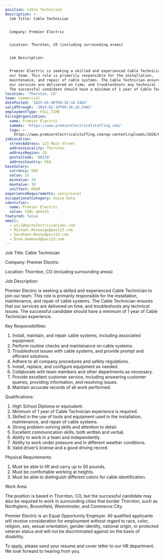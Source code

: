```yaml
---
position: Cable Technician
description: >-
  Job Title: Cable Technician


  Company: Premier Electric


  Location: Thornton, CO (including surrounding areas)


  Job Description:


  Premier Electric is seeking a skilled and experienced Cable Technician to join
  our team. This role is primarily responsible for the installation,
  maintenance, and repair of cable systems. The Cable Technician ensures that
  our services are delivered on time, and troubleshoots any technical issues.
  The successful candidate should have a minimum of 1 year of Cable Technici...
location: 'Thornton, CO'
team: Commercial
datePosted: '2025-01-06T09:36:16.548Z'
validThrough: '2025-02-19T09:36:16.548Z'
employmentType: FULL_TIME
hiringOrganization:
  name: Premier Electric
  sameAs: 'https://www.premierelectricalstaffing.com/'
  logo: >-
    https://www.premierelectricalstaffing.com/wp-content/uploads/2020/05/Premier-Electrical-Staffing-logo.png
jobLocation:
  streetAddress: 123 Main Street
  addressLocality: Thornton
  addressRegion: CO
  postalCode: '80229'
  addressCountry: USA
baseSalary:
  currency: USD
  value: 25
  minValue: 20
  maxValue: 30
  unitText: HOUR
experienceRequirements: seniorLevel
occupationalCategory: Voice Data
identifier:
  name: Premier Electric
  value: CABL-qkde1h
featured: false
email:
  - will@bestelectricianjobs.com
  - Michael.Mckeaige@pes123.com
  - Sarahann.Moody@pes123.com
  - Drew.Hammond@pes123.com
---
```




Job Title: Cable Technician

Company: Premier Electric

Location: Thornton, CO (including surrounding areas)

Job Description:

Premier Electric is seeking a skilled and experienced Cable Technician to join our team. This role is primarily responsible for the installation, maintenance, and repair of cable systems. The Cable Technician ensures that our services are delivered on time, and troubleshoots any technical issues. The successful candidate should have a minimum of 1 year of Cable Technician experience.

Key Responsibilities:

1. Install, maintain, and repair cable systems, including associated equipment.
2. Perform routine checks and maintenance on cable systems.
3. Troubleshoot issues with cable systems, and provide prompt and efficient solutions.
4. Adhere to all company procedures and safety regulations.
5. Install, replace, and configure equipment as needed.
6. Collaborate with team members and other departments as necessary.
7. Provide excellent customer service, including answering customer queries, providing information, and resolving issues.
8. Maintain accurate records of all work performed.

Qualifications:

1. High School Diploma or equivalent.
2. Minimum of 1 year of Cable Technician experience is required.
3. Skilled in the use of tools and equipment used in the installation, maintenance, and repair of cable systems.
4. Strong problem-solving skills and attention to detail.
5. Excellent communication skills, both written and verbal.
6. Ability to work in a team and independently.
7. Ability to work under pressure and in different weather conditions.
8. Valid driver’s license and a good driving record.

Physical Requirements:

1. Must be able to lift and carry up to 50 pounds.
2. Must be comfortable working at heights.
3. Must be able to distinguish different colors for cable identification.

Work Area:

The position is based in Thornton, CO, but the successful candidate may also be required to work in surrounding cities that border Thornton, such as Northglenn, Broomfield, Westminster, and Commerce City.

Premier Electric is an Equal Opportunity Employer. All qualified applicants will receive consideration for employment without regard to race, color, religion, sex, sexual orientation, gender identity, national origin, or protected veteran status and will not be discriminated against on the basis of disability.

To apply, please send your resume and cover letter to our HR department. We look forward to hearing from you.
